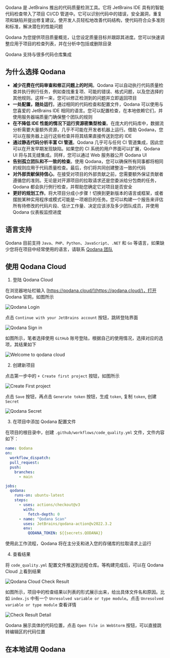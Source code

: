 Qodana 是 JetBrains 推出的代码质量检测工具。它将 JetBrains IDE 具有的智能代码检查带入了项目 CI/CD 管道中。它可以识别代码中的错误，安全漏洞，重复项和缺陷并提出修复建议。使开发人员轻松地改善代码结构，使代码符合众多准则和标准，解决潜在的性能问题

Qodana 为您提供项目质量概览，让您设定质量目标并跟踪其进度。您可以快速调整应用于项目的检查列表，并在分析中包括或删除目录

Qodana 支持与很多代码仓库集成

## 为什么选择 Qodana

- **减少花费在代码审查和修正问题上的时间**。Qodana 可以自动执行代码质量检查并执行例行任务，例如查找重复项、可能的错误、格式问题，以及您选择的其他规则。这样一来，您可以修正检测到的问题并立即返回项目
- **一处配置，随处运行**。通过相同的代码检查和配置文件，Qodana 可以使用与您喜爱的 JetBrains IDE 相同的语言。您可以配置检查，在本地依赖它们，并使用服务器端质量门确保整个团队的规则
- **在不降低 IDE 性能的情况下运行资源密集型检查**。在庞大的代码库中，数据流分析需要大量额外资源，几乎不可能在开发者机器上运行。借助 Qodana，您可以在服务器上运行这些检查并将其结果直接传送到您的 IDE
- **通过静态代码分析丰富 CI 管道**。Qodana 几乎可与任何 CI 管道集成，因此您可以在开发早期发现缺陷。如果您的 CI 系统的用户界面可以扩展，Qodana UI 将与其无缝集成。同样，您可以通过 Web 服务器公开 Qodana UI
- **告别孤立团队和不一致的检查**。使用 Qodana，您可以确保所有同事都将相同的规则应用于代码质量检查。最后，你们将共同创建整洁一致的代码
- **对外部贡献保持信心**。在接受对项目的外部贡献之前，您需要额外保证贡献者遵循您的准则。无论是对开源项目的拉取请求还是您委派给分包商的任务，Qodana 都会执行例行检查，并帮助您确定它对项目是否安全
- **更好的规划工作**。将大项目分成小步骤！切换到更新版本的语言或框架，或者摆脱某种实用程序或模式可能是一项艰巨的任务。您可以构建一个报告来评估所有待修改的代码片段、估计工作量、决定应该涉及多少团队成员，并使用 Qodana 仪表板监控进度

## 语言支持

Qodana 目前支持 `Java`、`PHP`、`Python`、`JavaScript`、`.NET` 和 `Go` 等语言，如果缺少您将在项目中经常使用的语言，请联系 [Qodana 团队](https://mail.google.com/mail/u/0/?fs=1&tf=cm&source=mailto&to=qodana-support@jetbrains.com)

## 使用 Qodana Cloud

1. 登陆 Qodana Cloud

在浏览器地址栏输入 [https://qodana.cloud/](https://qodana.cloud/)，打开 Qodana 官网，如图所示

![Qodana Login](https://cdn.jsdelivr.net/gh/qinghuanI/blog-images@main/uPic/qodana_login.png)

点击 `Continue with your JetBrains account` 按钮，跳转登陆界面

![Qodana Sign in](https://cdn.jsdelivr.net/gh/qinghuanI/blog-images@main/uPic/qodana_sign_in.png)

如图所示，笔者选择使用 `GitHub` 账号登陆，根据自己的使用情况，选择对应的选项，其结果如下

![Welcome to qodana cloud](https://cdn.jsdelivr.net/gh/qinghuanI/blog-images@main/uPic/welcome_to_qodana_cloud.png)

2. 创建新项目

点击第一步中的 `+ Create first project` 按钮，如图所示

![Create First project](https://cdn.jsdelivr.net/gh/qinghuanI/blog-images@main/uPic/create_project.png)

点击 `Save` 按钮，再点击 `Generate token` 按钮，生成 `token`, 复制 `token`, 创建 `Secret`

![Qodana Secret](https://cdn.jsdelivr.net/gh/qinghuanI/blog-images@main/uPic/qodana_secret_token.png)

3. 在项目中添加 Qodana 配置文件

在项目的根目录中，创建 `.github/workflows/code_quality.yml` 文件，文件内容如下：

```yaml
name: Qodana
on:
  workflow_dispatch:
  pull_request:
  push:
    branches:
      - main

jobs:
  qodana:
    runs-on: ubuntu-latest
    steps:
      - uses: actions/checkout@v3
        with:
          fetch-depth: 0
      - name: "Qodana Scan"
        uses: JetBrains/qodana-action@v2022.3.2
        env:
          QODANA_TOKEN: ${{secrets.QODANA}}
```

使用此工作流程，Qodana 将在主分支和进入您的存储库的拉取请求上运行

4. 查看结果

将 `code_quality.yml` 配置文件推送到远程仓库。等构建完成后，可以在 Qodana Cloud 上看到结果

![Qodana Cloud Check Result](https://cdn.jsdelivr.net/gh/qinghuanI/blog-images@main/uPic/qodana_cloud_check_result.png)

如图所示，项目中的检查结果以列表的形式展示出来，给出具体文件名和原因。比如 `index.js` 中有一个 `Unresolved variable or type module`。点击 `Unresolved variable or type module` 查看详情

![Check Result Detail](https://cdn.jsdelivr.net/gh/qinghuanI/blog-images@main/uPic/check_result_detail.png)

Qodana 展示具体的代码位置，点击 `Open file in WebStorm` 按钮，可以直接跳转编辑区的代码位置

## 在本地试用 Qodana
